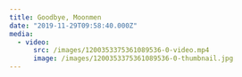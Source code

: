 ```yaml
---
title: Goodbye, Moonmen
date: "2019-11-29T09:58:40.000Z"
media:
  - video:
      src: /images/1200353375361089536-0-video.mp4
      image: /images/1200353375361089536-0-thumbnail.jpg
---
```

